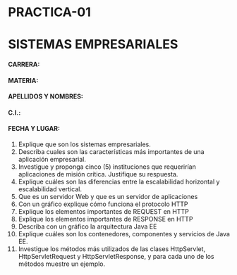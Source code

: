 # PRACTICA-01

# SISTEMAS EMPRESARIALES #

#### CARRERA:
#### MATERIA:
#### APELLIDOS Y NOMBRES:
#### C.I.:
#### FECHA Y LUGAR:

1. Explique que son los sistemas empresariales.
2. Describa cuales son las características más importantes de una aplicación empresarial.
3. Investigue y proponga cinco (5) instituciones que requerirían aplicaciones de misión crítica.
Justifique su respuesta.
4. Explique cuáles son las diferencias entre la escalabilidad horizontal y escalabilidad vertical.
5. Que es un servidor Web y que es un servidor de aplicaciones
6. Con un gráfico explique cómo funciona el protocolo HTTP
7. Explique los elementos importantes de REQUEST en HTTP
8. Explique los elementos importantes de RESPONSE en HTTP
9. Describa con un gráfico la arquitectura Java EE
10. Explique cuáles son los contenedores, componentes y servicios de Java EE.
11. Investigue los métodos más utilizados de las clases HttpServlet, HttpServletRequest y
HttpServletResponse, y para cada uno de los métodos muestre un ejemplo.


